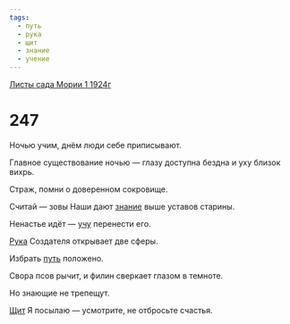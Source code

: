```yaml
---
tags:
  - путь
  - рука
  - щит
  - знание
  - учение
---
```


[Листы сада Мории 1 1924г](/agni/1924)

# 247
Ночью учим, днём люди себе приписывают.   

Главное существование ночью — глазу доступна бездна и уху близок вихрь.   

Страж, помни о доверенном сокровище.   

Считай — зовы Наши дают [знание](/tag/#знание) выше уставов старины.   

Ненастье идёт — [учу](/tag/#учение) перенести его.   

[Рука](/tag/#рука) Создателя открывает две сферы.   

Избрать [путь](/tag/#путь) положено.   

Свора псов рычит, и филин сверкает глазом в темноте.   

Но знающие не трепещут.   

[Щит](/tag/#щит) Я посылаю — усмотрите, не отбросьте счастья.   


